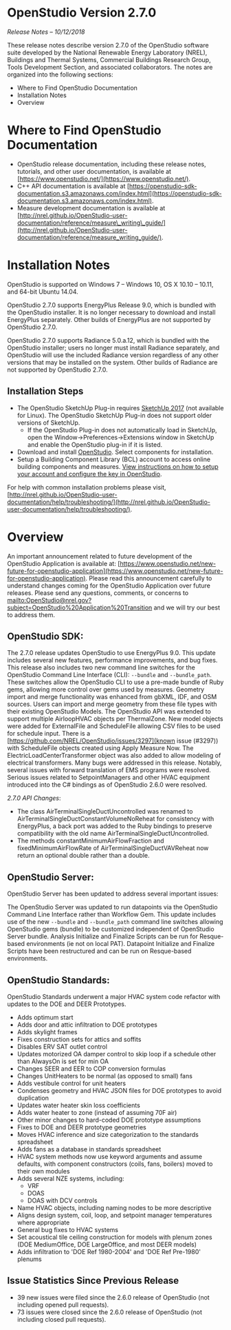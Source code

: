 # OpenStudio Version 2.7.0

_Release Notes – 10/12/2018_

These release notes describe version 2.7.0 of the OpenStudio software suite developed by the National Renewable Energy Laboratory (NREL), Buildings and Thermal Systems, Commercial Buildings Research Group, Tools Development Section, and associated collaborators. The notes are organized into the following sections:

- Where to Find OpenStudio Documentation
- Installation Notes
- Overview

# Where to Find OpenStudio Documentation

- OpenStudio release documentation, including these release notes, tutorials, and other user documentation, is available at [https://www.openstudio.net/](https://www.openstudio.net/).
- C++ API documentation is available at [https://openstudio-sdk-documentation.s3.amazonaws.com/index.html](https://openstudio-sdk-documentation.s3.amazonaws.com/index.html).
- Measure development documentation is available at [http://nrel.github.io/OpenStudio-user-documentation/reference/measure\_writing\_guide/](http://nrel.github.io/OpenStudio-user-documentation/reference/measure_writing_guide/).

# Installation Notes

OpenStudio is supported on Windows 7 – Windows 10, OS X 10.10 – 10.11, and 64-bit Ubuntu 14.04.

OpenStudio 2.7.0 supports EnergyPlus Release 9.0, which is bundled with the OpenStudio installer. It is no longer necessary to download and install EnergyPlus separately. Other builds of EnergyPlus are not supported by OpenStudio 2.7.0.

OpenStudio 2.7.0 supports Radiance 5.0.a.12, which is bundled with the OpenStudio installer; users no longer must install Radiance separately, and OpenStudio will use the included Radiance version regardless of any other versions that may be installed on the system. Other builds of Radiance are not supported by OpenStudio 2.7.0.


## Installation Steps

- The OpenStudio SketchUp Plug-in requires [SketchUp 2017](http://www.sketchup.com/) (not available for Linux). The OpenStudio SketchUp Plug-in does not support older versions of SketchUp.
  - If the OpenStudio Plug-in does not automatically load in SketchUp, open the Window-&gt;Preferences-&gt;Extensions window in SketchUp and enable the OpenStudio plug-in if it is listed.
- Download and install [OpenStudio](https://www.openstudio.net/downloads). Select components for installation.
- Setup a Building Component Library (BCL) account to access online building components and measures. [View instructions on how to setup your account and configure the key in OpenStudio](http://nrel.github.io/OpenStudio-user-documentation/getting_started/getting_started/).

For help with common installation problems please visit, [http://nrel.github.io/OpenStudio-user-documentation/help/troubleshooting/](http://nrel.github.io/OpenStudio-user-documentation/help/troubleshooting/).

# Overview

An important announcement related to future development of the OpenStudio Application is available at: [https://www.openstudio.net/new-future-for-openstudio-application](https://www.openstudio.net/new-future-for-openstudio-application). Please read this announcement carefully to understand changes coming for the OpenStudio Application over future releases.  Please send any questions, comments, or concerns to [mailto:OpenStudio@nrel.gov?subject=OpenStudio%20Application%20Transition](OpenStudio@nrel.gov) and we will try our best to address them.

## OpenStudio SDK:
The 2.7.0 release updates OpenStudio to use EnergyPlus 9.0.  This update includes several new features, performance improvements, and bug fixes.  This release also includes two new command line switches for the OpenStudio Command Line Interface (CLI): `--bundle` and `--bundle_path`.  These switches allow the OpenStudio CLI to use a pre-made bundle of Ruby gems, allowing more control over gems used by measures.  Geometry import and merge functionality was enhanced from gbXML, IDF, and OSM sources.  Users can import and merge geometry from these file types with their existing OpenStudio Models.  The OpenStudio API was extended to support multiple AirloopHVAC objects per ThermalZone.  New model objects were added for ExternalFile and ScheduleFile allowing CSV files to be used for schedule input.  There is a [https://github.com/NREL/OpenStudio/issues/3297](known issue (#3297)) with ScheduleFile objects created using Apply Measure Now.  The ElectricLoadCenterTransformer object was also added to allow modeling of electrical transformers.  Many bugs were addressed in this release.  Notably, several issues with forward translation of EMS programs were resolved. Serious issues related to SetpointManagers and other HVAC equipment introduced into the C# bindings as of OpenStudio 2.6.0 were resolved.

*2.7.0 API Changes*: 
- The class AirTerminalSingleDuctUncontrolled was renamed to AirTerminalSingleDuctConstantVolumeNoReheat for consistency with EnergyPlus, a back port was added to the Ruby bindings to preserve compatibility with the old name AirTerminalSingleDuctUncontrolled.
- The methods constantMinimumAirFlowFraction and fixedMinimumAirFlowRate of AirTerminalSingleDuctVAVReheat now return an optional double rather than a double.

## OpenStudio Server:
OpenStudio Server has been updated to address several important issues:

The OpenStudio Server was updated to run datapoints via the OpenStudio Command Line Interface rather than Workflow Gem.  This update includes use of the new `--bundle` and `--bundle_path` command line switches allowing OpenStudio gems (bundle) to be customized independent of OpenStudio Server bundle.  Analysis Initialize and Finalize Scripts can be run for Resque-based environments (ie not on local PAT). Datapoint Initialize and Finalize Scripts have been restructured and can be run on Resque-based environments. 

## OpenStudio Standards:

OpenStudio Standards underwent a major HVAC system code refactor with updates to the DOE and DEER Prototypes.

- Adds optimum start
- Adds door and attic infiltration to DOE prototypes
- Adds skylight frames
- Fixes construction sets for attics and soffits
- Disables ERV SAT outlet control
- Updates motorized OA damper control to skip loop if a schedule other than AlwaysOn is set for min OA
- Changes SEER and EER to COP conversion formulas
- Changes UnitHeaters to be normal (as opposed to small) fans
- Adds vestibule control for unit heaters
- Condenses geometry and HVAC JSON files for DOE prototypes to avoid duplication
- Updates water heater skin loss coefficients
- Adds water heater to zone (instead of assuming 70F air)
- Other minor changes to hard-coded DOE prototype assumptions
- Fixes to DOE and DEER prototype geometries
- Moves HVAC inference and size categorization to the standards spreadsheet
- Adds fans as a database in standards spreadsheet
- HVAC system methods now use keyword arguments and assume defaults, with component constructors (coils, fans, boilers) moved to their own modules
- Adds several NZE systems, including: 
    - VRF
    - DOAS
    - DOAS with DCV controls
- Name HVAC objects, including naming nodes to be more descriptive
- Aligns design system, coil, loop, and setpoint manager temperatures where appropriate
- General bug fixes to HVAC systems
- Set acoustical tile ceiling construction for models with plenum zones (DOE MediumOffice, DOE LargeOffice, and most DEER models)
- Adds infiltration to 'DOE Ref 1980-2004' and 'DOE Ref Pre-1980' plenums


## Issue Statistics Since Previous Release

- 39 new issues were filed since the 2.6.0 release of OpenStudio (not including opened pull requests).
- 73 issues were closed since the 2.6.0 release of OpenStudio (not including closed pull requests).

